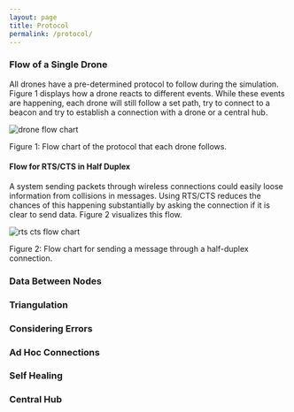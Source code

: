 ```yaml
---
layout: page
title: Protocol
permalink: /protocol/
---
```


### Flow of a Single Drone

All drones have a pre-determined protocol to follow during the simulation. Figure 1 displays how a drone reacts to different events. While these events are happening, each drone will still follow a set path, try to connect to a beacon and try to establish a connection with a drone or a central hub.

<img src="/images/drone_flow_chart.png" alt="drone flow chart" />

Figure 1: Flow chart of the protocol that each drone follows.



#### **Flow for RTS/CTS in Half Duplex**
A system sending packets through wireless connections could easily loose information from collisions in messages. Using RTS/CTS reduces the chances of this happening substantially by asking the connection if it is clear to send data. Figure 2 visualizes this flow. 

<img src="/images/rts_cts_flow_chart.png" alt="rts cts flow chart"/>

Figure 2: Flow chart for sending a message through a half-duplex connection.


### Data Between Nodes



### Triangulation



### Considering Errors



### Ad Hoc Connections



### Self Healing



### Central Hub